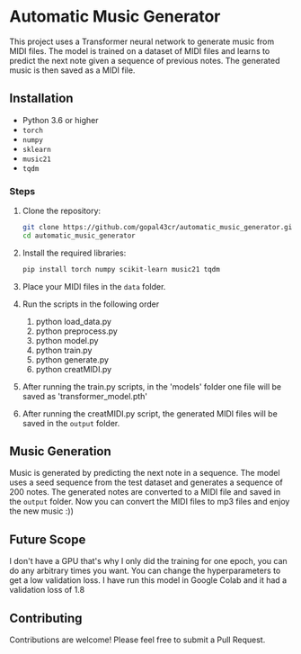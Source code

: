 # Automatic Music Generator

This project uses a Transformer neural network to generate music from MIDI files. The model is trained on a dataset of MIDI files and learns to predict the next note given a sequence of previous notes. The generated music is then saved as a MIDI file.

## Installation
- Python 3.6 or higher
- `torch`
- `numpy`
- `sklearn`
- `music21`
- `tqdm`

### Steps

1. Clone the repository:
    ```bash
    git clone https://github.com/gopal43cr/automatic_music_generator.git
    cd automatic_music_generator
    ```

2. Install the required libraries:
    ```bash
    pip install torch numpy scikit-learn music21 tqdm
    ```

3. Place your MIDI files in the `data` folder.

4. Run the scripts in the following order
   1. python load_data.py
   2. python preprocess.py
   3. python model.py
   4. python train.py
   5. python generate.py
   6. python creatMIDI.py
      
5. After running the train.py scripts, in the 'models' folder one file will be saved as 'transformer_model.pth'
   
4. After running the creatMIDI.py script, the generated MIDI files will be saved in the `output` folder.

## Music Generation

Music is generated by predicting the next note in a sequence. The model uses a seed sequence from the test dataset and generates a sequence of 200 notes. The generated notes are converted to a MIDI file and saved in the `output` folder. Now you can convert the MIDI files to mp3 files and enjoy the new music :))

## Future Scope

I don't have a GPU that's why I only did the training for one epoch, you can do any arbitrary times you want. You can change the hyperparameters to get a low validation loss. I have run this model in Google Colab and it had a validation loss of 1.8

## Contributing

Contributions are welcome! Please feel free to submit a Pull Request.
